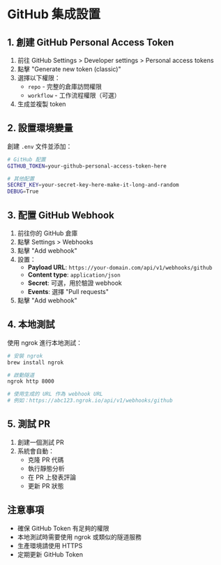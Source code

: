 # GitHub 集成設置

## 1. 創建 GitHub Personal Access Token

1. 前往 GitHub Settings > Developer settings > Personal access tokens
2. 點擊 "Generate new token (classic)"
3. 選擇以下權限：
   - `repo` - 完整的倉庫訪問權限
   - `workflow` - 工作流程權限（可選）
4. 生成並複製 token

## 2. 設置環境變量

創建 `.env` 文件並添加：

```bash
# GitHub 配置
GITHUB_TOKEN=your-github-personal-access-token-here

# 其他配置
SECRET_KEY=your-secret-key-here-make-it-long-and-random
DEBUG=True
```

## 3. 配置 GitHub Webhook

1. 前往你的 GitHub 倉庫
2. 點擊 Settings > Webhooks
3. 點擊 "Add webhook"
4. 設置：
   - **Payload URL**: `https://your-domain.com/api/v1/webhooks/github`
   - **Content type**: `application/json`
   - **Secret**: 可選，用於驗證 webhook
   - **Events**: 選擇 "Pull requests"
5. 點擊 "Add webhook"

## 4. 本地測試

使用 ngrok 進行本地測試：

```bash
# 安裝 ngrok
brew install ngrok

# 啟動隧道
ngrok http 8000

# 使用生成的 URL 作為 webhook URL
# 例如：https://abc123.ngrok.io/api/v1/webhooks/github
```

## 5. 測試 PR

1. 創建一個測試 PR
2. 系統會自動：
   - 克隆 PR 代碼
   - 執行靜態分析
   - 在 PR 上發表評論
   - 更新 PR 狀態

## 注意事項

- 確保 GitHub Token 有足夠的權限
- 本地測試時需要使用 ngrok 或類似的隧道服務
- 生產環境請使用 HTTPS
- 定期更新 GitHub Token 